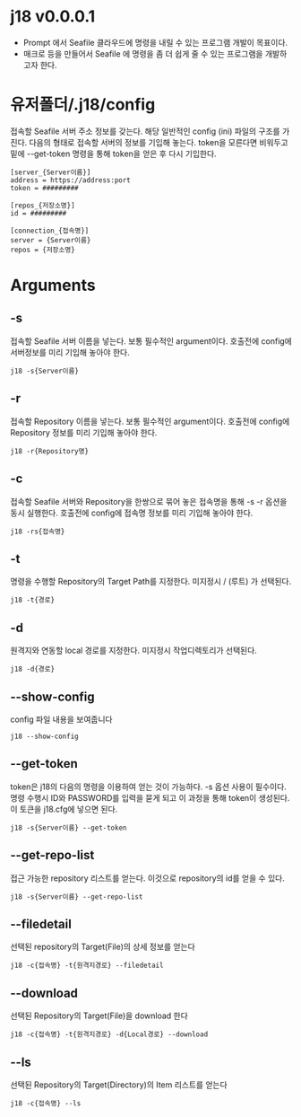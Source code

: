 # j18 v0.0.0.1
- Prompt 에서 Seafile 클라우드에 명령을 내릴 수 있는 프로그램 개발이 목표이다.
- 매크로 등을 만들어서 Seafile 에 명령을 좀 더 쉽게 줄 수 있는 프로그램을 개발하고자 한다.

# 유저폴더/.j18/config
접속할 Seafile 서버 주소 정보를 갖는다. 해당 일반적인 config (ini) 파일의 구조를 가진다.
다음의 형태로 접속할 서버의 정보를 기입해 놓는다. token을 모른다면 비워두고 밑에 --get-token 명령을 통해 token을 얻은 후 다시 기입한다.

```
[server_{Server이름}]
address = https://address:port
token = #########

[repos_{저장소명}]
id = #########

[connection_{접속명}]
server = {Server이름}
repos = {저장소명}
```

# Arguments
## -s
접속할 Seafile 서버 이름을 넣는다. 보통 필수적인 argument이다. 호출전에 config에 서버정보를 미리 기입해 놓아야 한다.
```
j18 -s{Server이름}
```

## -r
접속할 Repository 이름을 넣는다. 보통 필수적인 argument이다. 호출전에 config에 Repository 정보를 미리 기입해 놓아야 한다.
```
j18 -r{Repository명}
```

## -c
접속할 Seafile 서버와 Repository을 한쌍으로 묶어 놓은 접속명을 통해 -s -r 옵션을 동시 실행한다. 호출전에 config에 접속명 정보를 미리 기입해 놓아야 한다.
```
j18 -rs{접속명}
```

## -t
명령을 수행할 Repository의 Target Path를 지정한다. 미지정시 / (루트) 가 선택된다.
```
j18 -t{경로}
```

## -d
원격지와 연동할 local 경로를 지정한다. 미지정시 작업디렉토리가 선택된다.
```
j18 -d{경로}
```

## --show-config
config 파일 내용을 보여줍니다
```
j18 --show-config
```

## --get-token
token은 j18의 다음의 명령을 이용하여 얻는 것이 가능하다. -s 옵션 사용이 필수이다. 명령 수행시 ID와 PASSWORD를 입력을 묻게 되고 이 과정을 통해 token이 생성된다. 이 토큰을 j18.cfg에 넣으면 된다.
```
j18 -s{Server이름} --get-token
```

## --get-repo-list
접근 가능한 repository 리스트를 얻는다. 이것으로 repository의 id를 얻을 수 있다.
```
j18 -s{Server이름} --get-repo-list
```

## --filedetail
선택된 repository의 Target(File)의 상세 정보를 얻는다
```
j18 -c{접속명} -t{원격지경로} --filedetail
```

## --download
선택된 Repository의 Target(File)을 download 한다
```
j18 -c{접속명} -t{원격지경로} -d{Local경로} --download
```

## --ls
선택된 Repository의 Target(Directory)의 Item 리스트를 얻는다
```
j18 -c{접속명} --ls
```
